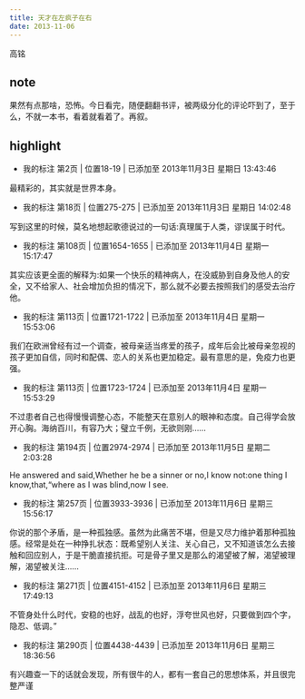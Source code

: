 ```yaml
---
title: 天才在左疯子在右
date: 2013-11-06
---
```


高铭

## note

果然有点那啥，恐怖。今日看完，随便翻翻书评，被两级分化的评论吓到了，至于么，不就一本书，看着就看着了。再叙。

## highlight

- 我的标注 第2页 | 位置18-19 | 已添加至 2013年11月3日 星期日 13:43:46

最精彩的，其实就是世界本身。

- 我的标注 第18页 | 位置275-275 | 已添加至 2013年11月3日 星期日 14:02:48

写到这里的时候，莫名地想起歌德说过的一句话:真理属于人类，谬误属于时代。

- 我的标注 第108页 | 位置1654-1655 | 已添加至 2013年11月4日 星期一 15:17:47

其实应该更全面的解释为:如果一个快乐的精神病人，在没威胁到自身及他人的安全，又不给家人、社会增加负担的情况下，那么就不必要去按照我们的感受去治疗他。

- 我的标注 第113页 | 位置1721-1722 | 已添加至 2013年11月4日 星期一 15:53:06

我们在欧洲曾经有过一个调查，被母亲适当疼爱的孩子，成年后会比被母亲忽视的孩子更加自信，同时和配偶、恋人的关系也更加稳定。最有意思的是，免疫力也更强。

- 我的标注 第113页 | 位置1723-1724 | 已添加至 2013年11月4日 星期一 15:53:29

不过患者自己也得慢慢调整心态，不能整天在意别人的眼神和态度。自己得学会放开心胸。海纳百川，有容乃大；璧立千例，无欲则刚……

- 我的标注 第194页 | 位置2974-2974 | 已添加至 2013年11月5日 星期二 2:03:28

He answered and said,Whether he be a sinner or no,I know not:one thing I know,that,“where as I was blind,now I see.

- 我的标注 第257页 | 位置3933-3936 | 已添加至 2013年11月6日 星期三 15:56:17

你说的那个矛盾，是一种孤独感。虽然为此痛苦不堪，但是又尽力维护着那种孤独感。经常是处在一种挣扎状态：既希望别人关注、关心自己，又不知道该怎么去接触和回应别人，于是干脆直接抗拒。可是骨子里又是那么的渴望被了解，渴望被理解，渴望被关注……

- 我的标注 第271页 | 位置4151-4152 | 已添加至 2013年11月6日 星期三 17:49:13

不管身处什么时代，安稳的也好，战乱的也好，浮夸世风也好，只要做到四个字，隐忍、低调。”

- 我的标注 第290页 | 位置4438-4439 | 已添加至 2013年11月6日 星期三 18:36:56

有兴趣查一下的话就会发现，所有很牛的人，都有一套自己的思想体系，并且很完整严谨
